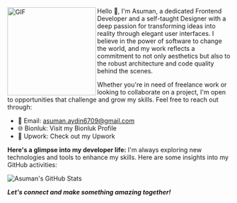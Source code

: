 <img align="left"  alt="GIF" src="https://user-images.githubusercontent.com/74038190/236119160-976a0405-caa7-470c-9356-16d43402ea0a.gif" width="200" height="200" />
Hello 👋, I'm Asuman, a dedicated Frontend Developer and a self-taught Designer with a deep passion for transforming ideas into reality through elegant user interfaces. I believe in the power of software to change the world, and my work reflects a commitment to not only aesthetics but also to the robust architecture and code quality behind the scenes.




Whether you're in need of freelance work or looking to collaborate on a project, I'm open to opportunities that challenge and grow my skills. Feel free to reach out through:

- 📧 Email: asuman.aydin6709@gmail.com
- 🌐 Bionluk: Visit my Bionluk Profile
- 💼 Upwork: Check out my Upwork

**Here's a glimpse into my developer life:**
I'm always exploring new technologies and tools to enhance my skills. Here are some insights into my GitHub activities:
<p>
  <img src="https://github-readme-stats.vercel.app/api?username=asumanaydinn&show_icons=true&theme=vue" alt="Asuman's GitHub Stats" />
</p>

***Let's connect and make something amazing together!***





